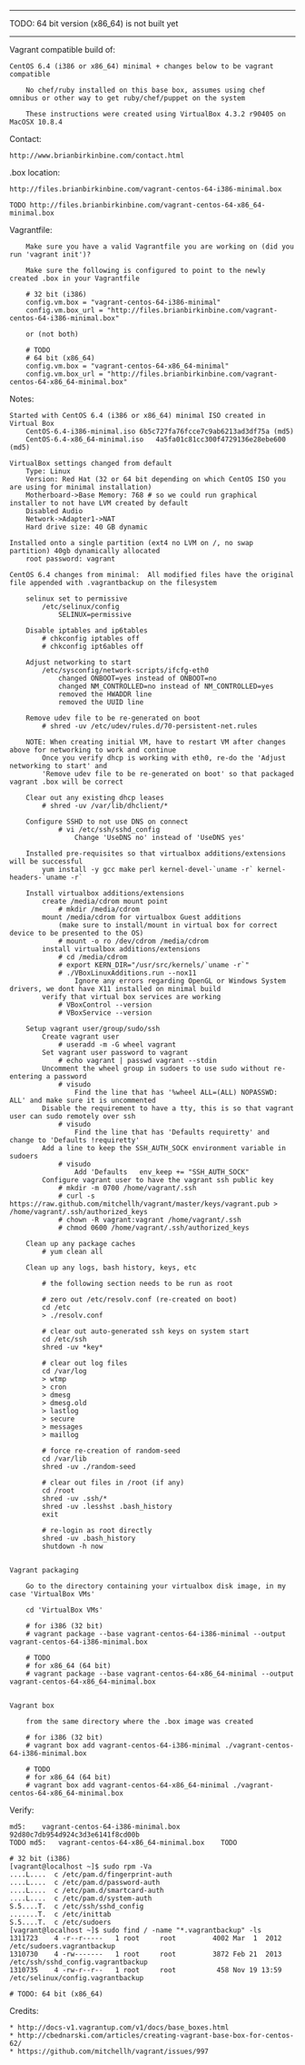 **********************************************
TODO: 64 bit version (x86_64) is not built yet
**********************************************


Vagrant compatible build of:

	CentOS 6.4 (i386 or x86_64) minimal + changes below to be vagrant compatible

		No chef/ruby installed on this base box, assumes using chef omnibus or other way to get ruby/chef/puppet on the system

		These instructions were created using VirtualBox 4.3.2 r90405 on MacOSX 10.8.4


Contact:

	http://www.brianbirkinbine.com/contact.html


.box location:

	http://files.brianbirkinbine.com/vagrant-centos-64-i386-minimal.box

	TODO http://files.brianbirkinbine.com/vagrant-centos-64-x86_64-minimal.box


Vagrantfile:

		Make sure you have a valid Vagrantfile you are working on (did you run 'vagrant init')?

		Make sure the following is configured to point to the newly created .box in your Vagrantfile

		# 32 bit (i386)
		config.vm.box = "vagrant-centos-64-i386-minimal"
		config.vm.box_url = "http://files.brianbirkinbine.com/vagrant-centos-64-i386-minimal.box"

		or (not both)

		# TODO
		# 64 bit (x86_64)
		config.vm.box = "vagrant-centos-64-x86_64-minimal"
		config.vm.box_url = "http://files.brianbirkinbine.com/vagrant-centos-64-x86_64-minimal.box"


Notes:

	Started with CentOS 6.4 (i386 or x86_64) minimal ISO created in Virtual Box
		CentOS-6.4-i386-minimal.iso	6b5c727fa76fcce7c9ab6213ad3df75a (md5)
		CentOS-6.4-x86_64-minimal.iso	4a5fa01c81cc300f4729136e28ebe600 (md5)

	VirtualBox settings changed from default
		Type: Linux
		Version: Red Hat (32 or 64 bit depending on which CentOS ISO you are using for minimal installation)
		Motherboard->Base Memory: 768 # so we could run graphical installer to not have LVM created by default
		Disabled Audio
		Network->Adapter1->NAT
		Hard drive size: 40 GB dynamic

	Installed onto a single partition (ext4 no LVM on /, no swap partition) 40gb dynamically allocated
		root password: vagrant
 
	CentOS 6.4 changes from minimal:  All modified files have the original file appended with .vagrantbackup on the filesystem

		selinux set to permissive
			/etc/selinux/config
				SELINUX=permissive

		Disable iptables and ip6tables
			# chkconfig iptables off
			# chkconfig ipt6ables off

		Adjust networking to start
			/etc/sysconfig/network-scripts/ifcfg-eth0
				changed ONBOOT=yes instead of ONBOOT=no
				changed NM_CONTROLLED=no instead of NM_CONTROLLED=yes
				removed the HWADDR line
				removed the UUID line

		Remove udev file to be re-generated on boot
			# shred -uv /etc/udev/rules.d/70-persistent-net.rules

		NOTE: When creating initial VM, have to restart VM after changes above for networking to work and continue
			Once you verify dhcp is working with eth0, re-do the 'Adjust networking to start' and
			'Remove udev file to be re-generated on boot' so that packaged vagrant .box will be correct

		Clear out any existing dhcp leases
			# shred -uv /var/lib/dhclient/*

		Configure SSHD to not use DNS on connect
				# vi /etc/ssh/sshd_config
					Change 'UseDNS no' instead of 'UseDNS yes' 

		Installed pre-requisites so that virtualbox additions/extensions will be successful
			yum install -y gcc make perl kernel-devel-`uname -r` kernel-headers-`uname -r`

		Install virtualbox additions/extensions
			create /media/cdrom mount point
				# mkdir /media/cdrom
			mount /media/cdrom for virtualbox Guest additions
				(make sure to install/mount in virtual box for correct device to be presented to the OS)
				# mount -o ro /dev/cdrom /media/cdrom
			install virtualbox additions/extensions
				# cd /media/cdrom
				# export KERN_DIR="/usr/src/kernels/`uname -r`"
				# ./VBoxLinuxAdditions.run --nox11
					Ignore any errors regarding OpenGL or Windows System drivers, we dont have X11 installed on minimal build
			verify that virtual box services are working
				# VBoxControl --version
				# VBoxService --version

		Setup vagrant user/group/sudo/ssh
			Create vagrant user
				# useradd -m -G wheel vagrant
			Set vagrant user password to vagrant
				# echo vagrant | passwd vagrant --stdin
			Uncomment the wheel group in sudoers to use sudo without re-entering a password
				# visudo
					Find the line that has '%wheel ALL=(ALL) NOPASSWD: ALL' and make sure it is uncommented
			Disable the requirement to have a tty, this is so that vagrant user can sudo remotely over ssh
				# visudo
					Find the line that has 'Defaults requiretty' and change to 'Defaults !requiretty'
			Add a line to keep the SSH_AUTH_SOCK environment variable in sudoers
				# visudo
					Add 'Defaults	env_keep += "SSH_AUTH_SOCK"
			Configure vagrant user to have the vagrant ssh public key
				# mkdir -m 0700 /home/vagrant/.ssh
				# curl -s https://raw.github.com/mitchellh/vagrant/master/keys/vagrant.pub > /home/vagrant/.ssh/authorized_keys
				# chown -R vagrant:vagrant /home/vagrant/.ssh
				# chmod 0600 /home/vagrant/.ssh/authorized_keys

		Clean up any package caches
			# yum clean all

		Clean up any logs, bash history, keys, etc

			# the following section needs to be run as root
			
			# zero out /etc/resolv.conf (re-created on boot)
			cd /etc
			> ./resolv.conf

			# clear out auto-generated ssh keys on system start
			cd /etc/ssh
			shred -uv *key*

			# clear out log files
			cd /var/log
			> wtmp
			> cron
			> dmesg
			> dmesg.old
			> lastlog
			> secure
			> messages
			> maillog

			# force re-creation of random-seed
			cd /var/lib
			shred -uv ./random-seed

			# clear out files in /root (if any)
			cd /root
			shred -uv .ssh/*
			shred -uv .lesshst .bash_history 
			exit

			# re-login as root directly
			shred -uv .bash_history
			shutdown -h now


	Vagrant packaging

		Go to the directory containing your virtualbox disk image, in my case 'VirtualBox VMs'

		cd 'VirtualBox VMs'
		
		# for i386 (32 bit)
		# vagrant package --base vagrant-centos-64-i386-minimal --output vagrant-centos-64-i386-minimal.box

		# TODO
		# for x86_64 (64 bit)
		# vagrant package --base vagrant-centos-64-x86_64-minimal --output vagrant-centos-64-x86_64-minimal.box

		
	Vagrant box

		from the same directory where the .box image was created

		# for i386 (32 bit)
		# vagrant box add vagrant-centos-64-i386-minimal ./vagrant-centos-64-i386-minimal.box

		# TODO
		# for x86_64 (64 bit)
		# vagrant box add vagrant-centos-64-x86_64-minimal ./vagrant-centos-64-x86_64-minimal.box


Verify:

	md5:	vagrant-centos-64-i386-minimal.box	92d80c7db954d924c3d3e6141f8cd00b
	TODO md5:	vagrant-centos-64-x86_64-minimal.box	TODO

	# 32 bit (i386)
	[vagrant@localhost ~]$ sudo rpm -Va
	....L....  c /etc/pam.d/fingerprint-auth
	....L....  c /etc/pam.d/password-auth
	....L....  c /etc/pam.d/smartcard-auth
	....L....  c /etc/pam.d/system-auth
	S.5....T.  c /etc/ssh/sshd_config
	.......T.  c /etc/inittab
	S.5....T.  c /etc/sudoers
	[vagrant@localhost ~]$ sudo find / -name "*.vagrantbackup" -ls
	1311723    4 -r--r-----   1 root     root         4002 Mar  1  2012 /etc/sudoers.vagrantbackup
	1310730    4 -rw-------   1 root     root         3872 Feb 21  2013 /etc/ssh/sshd_config.vagrantbackup
	1310735    4 -rw-r--r--   1 root     root          458 Nov 19 13:59 /etc/selinux/config.vagrantbackup

	# TODO: 64 bit (x86_64)


Credits:

	* http://docs-v1.vagrantup.com/v1/docs/base_boxes.html
	* http://cbednarski.com/articles/creating-vagrant-base-box-for-centos-62/
	* https://github.com/mitchellh/vagrant/issues/997
